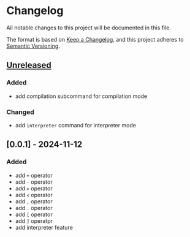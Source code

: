 # Changelog

All notable changes to this project will be documented in this file.

The format is based on [Keep a Changelog](https://keepachangelog.com/en/1.1.0/),
and this project adheres to [Semantic Versioning](https://semver.org/spec/v2.0.0.html).

## [Unreleased]

### Added

- add compilation subcommand for compilation mode

### Changed

- add `interpreter` command for interpreter mode

## [0.0.1] - 2024-11-12

### Added

- add `+` operator
- add `-` operator
- add `>` operator
- add `<` operator
- add `,` operator
- add `.` operator
- add `[` operator
- add `]` operatpr
- add interpreter feature

[unreleased]: https://github.com/olivierlacan/keep-a-changelog/compare/v0.1.0...HEAD
[0.1.0]: https://github.com/olivierlacan/keep-a-changelog/releases/tag/v0.1.0
